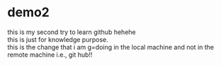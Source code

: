 # demo2
this is my second try to learn github hehehe <br> this is just for knowledge purpose.
<br>
this is the change that i am g=doing in the local machine and not in the remote machine i.e., git hub!!